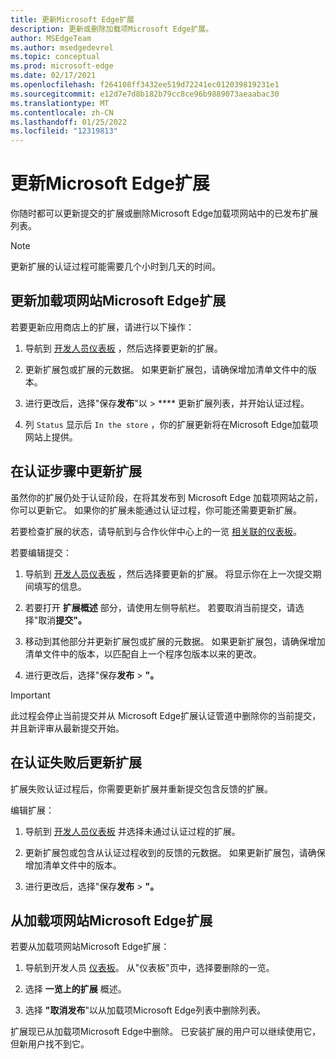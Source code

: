 ```yaml
---
title: 更新Microsoft Edge扩展
description: 更新或删除加载项Microsoft Edge扩展。
author: MSEdgeTeam
ms.author: msedgedevrel
ms.topic: conceptual
ms.prod: microsoft-edge
ms.date: 02/17/2021
ms.openlocfilehash: f264108ff3432ee519d72241ec012039819231e1
ms.sourcegitcommit: e12d7e7d8b182b79cc8ce96b9889073aeaabac30
ms.translationtype: MT
ms.contentlocale: zh-CN
ms.lasthandoff: 01/25/2022
ms.locfileid: "12319813"
---
```

# <a name="update-a-microsoft-edge-extension"></a>更新Microsoft Edge扩展

你随时都可以更新提交的扩展或删除Microsoft Edge加载项网站中的已发布扩展列表。

> [!NOTE]
> 更新扩展的认证过程可能需要几个小时到几天的时间。


<!-- ====================================================================== -->
## <a name="update-an-existing-extension-in-the-microsoft-edge-add-ons-website"></a>更新加载项网站Microsoft Edge扩展

若要更新应用商店上的扩展，请进行以下操作：

1.  导航到 [开发人员仪表板](https://partner.microsoft.com/dashboard/microsoftedge/public/login?ref=dd) ，然后选择要更新的扩展。

1.  更新扩展包或扩展的元数据。  如果更新扩展包，请确保增加清单文件中的版本。

1.  进行更改后，选择"保存**发布**"以  >  **** 更新扩展列表，并开始认证过程。

1.  列 `Status` 显示后 `In the store` ，你的扩展更新将在Microsoft Edge加载项网站上提供。

<!-- todo: uncomment after the API is available for use.
After your extension has been initially created, you will be able to update it programmatically by [Using the Microsoft Edge Add-ons API](api/using-addons-api.md).
-->


<!-- ====================================================================== -->
## <a name="update-your-extension-during-the-certification-step"></a>在认证步骤中更新扩展

虽然你的扩展仍处于认证阶段，在将其发布到 Microsoft Edge 加载项网站之前，你可以更新它。 如果你的扩展未能通过认证过程，你可能还需要更新扩展。

若要检查扩展的状态，请导航到与合作伙伴中心上的一览 [相关联的仪表板](https://partner.microsoft.com/dashboard/microsoftedge/public/login?ref=dd)。

若要编辑提交：

1.  导航到 [开发人员仪表板](https://partner.microsoft.com/dashboard/microsoftedge/public/login?ref=dd) ，然后选择要更新的扩展。  将显示你在上一次提交期间填写的信息。

1.  若要打开 **扩展概述** 部分，请使用左侧导航栏。  若要取消当前提交，请选择"取消**提交"。**

1.  移动到其他部分并更新扩展包或扩展的元数据。  如果更新扩展包，请确保增加清单文件中的版本，以匹配自上一个程序包版本以来的更改。

1.  进行更改后，选择"保存**发布**  >  **"。**

> [!IMPORTANT]
> 此过程会停止当前提交并从 Microsoft Edge扩展认证管道中删除你的当前提交，并且新评审从最新提交开始。


<!-- ====================================================================== -->
## <a name="update-your-extension-after-it-failed-the-certification"></a>在认证失败后更新扩展

扩展失败认证过程后，你需要更新扩展并重新提交包含反馈的扩展。

编辑扩展：

1.  导航到 [开发人员仪表板](https://partner.microsoft.com/dashboard/microsoftedge/public/login?ref=dd) 并选择未通过认证过程的扩展。

1.  更新扩展包或包含从认证过程收到的反馈的元数据。  如果更新扩展包，请确保增加清单文件中的版本。

1.  进行更改后，选择"保存**发布**  >  **"。**


<!-- ====================================================================== -->
## <a name="remove-an-extension-from-the-microsoft-edge-add-ons-website"></a>从加载项网站Microsoft Edge扩展

若要从加载项网站Microsoft Edge扩展：

1.  导航到开发人员 [仪表板](https://partner.microsoft.com/dashboard/microsoftedge/public/login?ref=dd)。  从"仪表板"页中，选择要删除的一览。

1.  选择 **一览上的扩展** 概述。

1.  选择 **"取消发布**"以从加载项Microsoft Edge列表中删除列表。

扩展现已从加载项Microsoft Edge中删除。  已安装扩展的用户可以继续使用它，但新用户找不到它。
